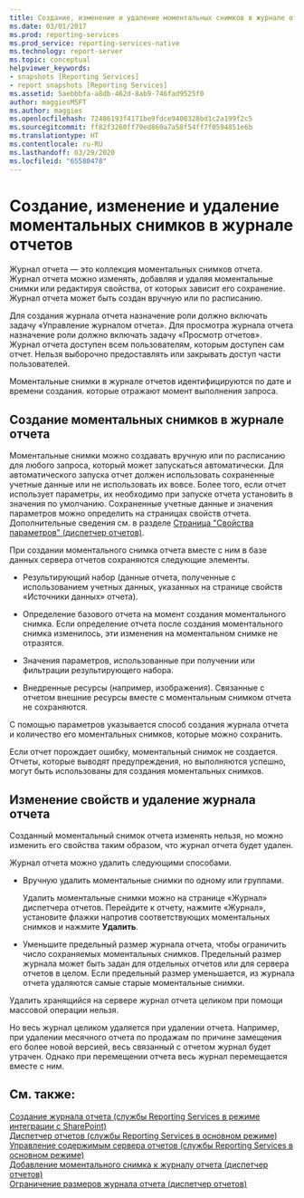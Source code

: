 ```yaml
---
title: Создание, изменение и удаление моментальных снимков в журнале отчетов | Документы Майкрософт
ms.date: 03/01/2017
ms.prod: reporting-services
ms.prod_service: reporting-services-native
ms.technology: report-server
ms.topic: conceptual
helpviewer_keywords:
- snapshots [Reporting Services]
- report snapshots [Reporting Services]
ms.assetid: 5aebbbfa-a8db-462d-8ab9-746fad9525f0
author: maggiesMSFT
ms.author: maggies
ms.openlocfilehash: 72486193f4171be9fdce9400328bd1c2a199f2c5
ms.sourcegitcommit: ff82f3260ff79ed860a7a58f54ff7f0594851e6b
ms.translationtype: HT
ms.contentlocale: ru-RU
ms.lasthandoff: 03/29/2020
ms.locfileid: "65580478"
---
```

# <a name="create-modify-and-delete-snapshots-in-report-history"></a>Создание, изменение и удаление моментальных снимков в журнале отчетов
  Журнал отчета — это коллекция моментальных снимков отчета. Журнал отчета можно изменять, добавляя и удаляя моментальные снимки или редактируя свойства, от которых зависит его сохранение. Журнал отчета может быть создан вручную или по расписанию.  
  
 Для создания журнала отчета назначение роли должно включать задачу «Управление журналом отчета». Для просмотра журнала отчета назначение роли должно включать задачу «Просмотр отчетов». Журнал отчета доступен всем пользователям, которым доступен сам отчет. Нельзя выборочно предоставлять или закрывать доступ части пользователей.  
  
 Моментальные снимки в журнале отчетов идентифицируются по дате и времени создания. которые отражают момент выполнения запроса.  
  
## <a name="creating-snapshots-in-report-history"></a>Создание моментальных снимков в журнале отчета  
 Моментальные снимки можно создавать вручную или по расписанию для любого запроса, который может запускаться автоматически. Для автоматического запуска отчет должен использовать сохраненные учетные данные или не использовать их вовсе. Более того, если отчет использует параметры, их необходимо при запуске отчета установить в значения по умолчанию. Сохраненные учетные данные и значения параметров можно определить на страницах свойств отчета. Дополнительные сведения см. в разделе [Страница "Свойства параметров" (диспетчер отчетов)](https://msdn.microsoft.com/library/ebb53598-2378-46ae-8935-d5192f8ea49a).  
  
 При создании моментального снимка отчета вместе с ним в базе данных сервера отчетов сохраняются следующие элементы.  
  
-   Результирующий набор (данные отчета, полученные с использованием учетных данных, указанных на странице свойств «Источники данных» отчета).  
  
-   Определение базового отчета на момент создания моментального снимка. Если определение отчета после создания моментального снимка изменилось, эти изменения на моментальном снимке не отразятся.  
  
-   Значения параметров, использованные при получении или фильтрации результирующего набора.  
  
-   Внедренные ресурсы (например, изображения). Связанные с отчетом внешние ресурсы вместе с моментальным снимком отчета не сохраняются.  
  
 C помощью параметров указывается способ создания журнала отчета и количество его моментальных снимков, которые можно сохранить.  
  
 Если отчет порождает ошибку, моментальный снимок не создается. Отчеты, которые выводят предупреждения, но выполняются успешно, могут быть использованы для создания моментальных снимков.  
  
## <a name="modifying-properties-and-deleting-report-history"></a>Изменение свойств и удаление журнала отчета  
 Созданный моментальный снимок отчета изменять нельзя, но можно изменить его свойства таким образом, что журнал отчета будет удален.  
  
 Журнал отчета можно удалить следующими способами.  
  
-   Вручную удалить моментальные снимки по одному или группами.  
  
     Удалить моментальные снимки можно на странице «Журнал» диспетчера отчетов. Перейдите к отчету, нажмите «Журнал», установите флажки напротив соответствующих моментальных снимков и нажмите **Удалить**.  
  
-   Уменьшите предельный размер журнала отчета, чтобы ограничить число сохраняемых моментальных снимков. Предельный размер журнала может быть задан для отдельных отчетов или для сервера отчетов в целом. Если предельный размер уменьшается, из журнала отчета удаляются самые старые моментальные снимки.  
  
 Удалить хранящийся на сервере журнал отчета целиком при помощи массовой операции нельзя.  
  
 Но весь журнал целиком удаляется при удалении отчета. Например, при удалении месячного отчета по продажам по причине замещения его более новой версией, весь связанный с отчетом журнал будет утрачен. Однако при перемещении отчета весь журнал перемещается вместе с ним.  
  
## <a name="see-also"></a>См. также:  
 [Создание журнала отчета (службы Reporting Services в режиме интеграции с SharePoint)](../../reporting-services/report-server/create-report-history-reporting-services-in-sharepoint-integrated-mode.md)   
 [Диспетчер отчетов (службы Reporting Services в основном режиме)](https://msdn.microsoft.com/library/80949f9d-58f5-48e3-9342-9e9bf4e57896)   
 [Управление содержимым сервера отчетов (службы Reporting Services в основном режиме)](../../reporting-services/report-server/report-server-content-management-ssrs-native-mode.md)   
 [Добавление моментального снимка к журналу отчета (диспетчер отчетов)](../../reporting-services/report-server/add-a-snapshot-to-report-history-report-manager.md)   
 [Ограничение размеров журнала отчета (диспетчер отчетов)](../../reporting-services/reports/limit-report-history-report-manager.md)  
  
  

